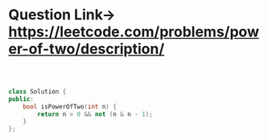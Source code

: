 # Question Link-> https://leetcode.com/problems/power-of-two/description/

```cpp



class Solution {
public:
    bool isPowerOfTwo(int n) {
        return n > 0 && not (n & n - 1);
    }
};







````

